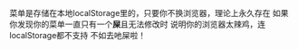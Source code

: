 

菜单是存储在本地localStorage里的，只要你不换浏览器，理论上永久存在
如果你发现你的菜单一直只有一个**屎**且无法修改时
说明你的浏览器太辣鸡，连localStorage都不支持
不如去吔屎啦！
